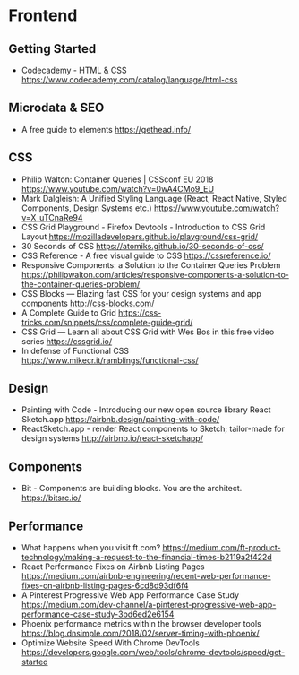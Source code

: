 # Frontend

## Getting Started

* Codecademy - HTML & CSS
  https://www.codecademy.com/catalog/language/html-css

## Microdata & SEO

* A free guide to <head> elements
  https://gethead.info/

## CSS

* Philip Walton: Container Queries | CSSconf EU 2018
  https://www.youtube.com/watch?v=0wA4CMo9_EU
* Mark Dalgleish: A Unified Styling Language (React, React Native, Styled Components, Design Systems etc.)
  https://www.youtube.com/watch?v=X_uTCnaRe94
* CSS Grid Playground - Firefox Devtools - Introduction to CSS Grid Layout
  https://mozilladevelopers.github.io/playground/css-grid/
* 30 Seconds of CSS
  https://atomiks.github.io/30-seconds-of-css/
* CSS Reference - A free visual guide to CSS
  https://cssreference.io/
* Responsive Components: a Solution to the Container Queries Problem
  https://philipwalton.com/articles/responsive-components-a-solution-to-the-container-queries-problem/
* CSS Blocks — Blazing fast CSS for your design systems and app components
  http://css-blocks.com/
* A Complete Guide to Grid
  https://css-tricks.com/snippets/css/complete-guide-grid/
* CSS Grid — Learn all about CSS Grid with Wes Bos in this free video series
  https://cssgrid.io/
* In defense of Functional CSS
  https://www.mikecr.it/ramblings/functional-css/

## Design

* Painting with Code - Introducing our new open source library React Sketch.app
  https://airbnb.design/painting-with-code/
* ReactSketch.app - render React components to Sketch; tailor-made for design systems
  http://airbnb.io/react-sketchapp/

## Components

* Bit - Components are building blocks. You are the architect.
  https://bitsrc.io/

## Performance

* What happens when you visit ft.com?
  https://medium.com/ft-product-technology/making-a-request-to-the-financial-times-b2119a2f422d
* React Performance Fixes on Airbnb Listing Pages
  https://medium.com/airbnb-engineering/recent-web-performance-fixes-on-airbnb-listing-pages-6cd8d93df6f4
* A Pinterest Progressive Web App Performance Case Study
  https://medium.com/dev-channel/a-pinterest-progressive-web-app-performance-case-study-3bd6ed2e6154
* Phoenix performance metrics within the browser developer tools
  https://blog.dnsimple.com/2018/02/server-timing-with-phoenix/
* Optimize Website Speed With Chrome DevTools
  https://developers.google.com/web/tools/chrome-devtools/speed/get-started
